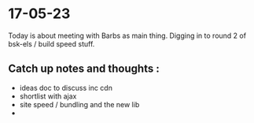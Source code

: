 # 17-05-23

Today is about meeting with Barbs as main thing. Digging in to round 2 of bsk-els / build speed stuff.

## Catch up notes and thoughts :
- ideas doc to discuss inc cdn
- shortlist with ajax
- site speed / bundling and the new lib
-
